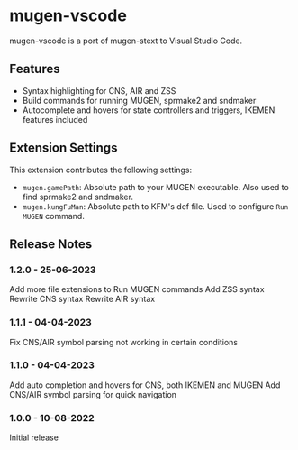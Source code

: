 # mugen-vscode

mugen-vscode is a port of mugen-stext to Visual Studio Code.

## Features

- Syntax highlighting for CNS, AIR and ZSS
- Build commands for running MUGEN, sprmake2 and sndmaker
- Autocomplete and hovers for state controllers and triggers, IKEMEN features included

## Extension Settings

This extension contributes the following settings:

* `mugen.gamePath`: Absolute path to your MUGEN executable. Also used to find sprmake2 and sndmaker.
* `mugen.kungFuMan`: Absolute path to KFM's def file. Used to configure `Run MUGEN` command.

## Release Notes

### 1.2.0 - 25-06-2023

Add more file extensions to Run MUGEN commands
Add ZSS syntax
Rewrite CNS syntax
Rewrite AIR syntax

### 1.1.1 - 04-04-2023

Fix CNS/AIR symbol parsing not working in certain conditions

### 1.1.0 - 04-04-2023

Add auto completion and hovers for CNS, both IKEMEN and MUGEN
Add CNS/AIR symbol parsing for quick navigation

### 1.0.0 - 10-08-2022

Initial release
